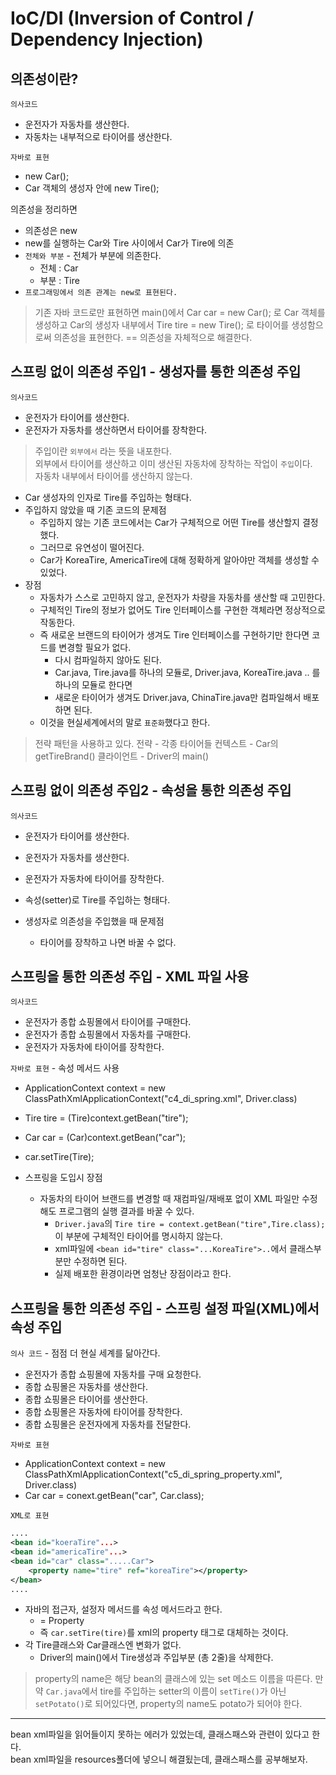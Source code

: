 # IoC/DI (Inversion of Control / Dependency Injection)

## 의존성이란?
`의사코드`
- 운전자가 자동차를 생산한다.
- 자동차는 내부적으로 타이어를 생산한다.

`자바로 표현`
- new Car();
- Car 객체의 생성자 안에 new Tire();

의존성을 정리하면
- 의존성은 new
- new를 실행하는 Car와 Tire 사이에서 Car가 Tire에 의존
- `전체와 부분` - 전체가 부분에 의존한다.
    - 전체 : Car
    - 부분 : Tire
- `프로그래밍에서 의존 관계는 new로 표현된다.`

> 기존 자바 코드로만 표현하면
> main()에서 Car car = new Car(); 로 Car 객체를 생성하고
> Car의 생성자 내부에서 Tire tire = new Tire(); 로 타이어를 생성함으로써 의존성을 표현한다.
> == 의존성을 자체적으로 해결한다.


## 스프링 없이 의존성 주입1 - 생성자를 통한 의존성 주입
`의사코드`
- 운전자가 타이어를 생산한다.
- 운전자가 자동차를 생산하면서 타이어를 장착한다.

> 주입이란 `외부에서` 라는 뜻을 내포한다.  
> 외부에서 타이어를 생산하고 이미 생산된 자동차에 장착하는 작업이 `주입`이다.  
> 자동차 내부에서 타이어를 생산하지 않는다.
- Car 생성자의 인자로 Tire를 주입하는 형태다.
- 주입하지 않았을 때 기존 코드의 문제점
    - 주입하지 않는 기존 코드에서는 Car가 구체적으로 어떤 Tire를 생산할지 결정했다.
    - 그러므로 유연성이 떨어진다.
    - Car가 KoreaTire, AmericaTire에 대해 정확하게 알아야만 객체를 생성할 수 있었다.
- 장점
    - 자동차가 스스로 고민하지 않고, 운전자가 차량을 자동차를 생산할 때 고민한다.
    - 구체적인 Tire의 정보가 없어도 Tire 인터페이스를 구현한 객체라면 정상적으로 작동한다.
    - 즉 새로운 브랜드의 타이어가 생겨도 Tire 인터페이스를 구현하기만 한다면 코드를 변경할 필요가 없다.
        - 다시 컴파일하지 않아도 된다.
        - Car.java, Tire.java를 하나의 모듈로, Driver.java, KoreaTire.java .. 를 하나의 모듈로 한다면
        - 새로운 타이어가 생겨도 Driver.java, ChinaTire.java만 컴파일해서 배포하면 된다.
    - 이것을 현실세계에서의 말로 `표준화`했다고 한다.

> 전략 패턴을 사용하고 있다.
> 전략 - 각종 타이어들
> 컨텍스트 - Car의 getTireBrand()
> 클라이언트 - Driver의 main() 

## 스프링 없이 의존성 주입2 - 속성을 통한 의존성 주입
`의사코드`
- 운전자가 타이어를 생산한다.
- 운전자가 자동차를 생산한다.
- 운전자가 자동차에 타이어를 장착한다.

- 속성(setter)로 Tire를 주입하는 형태다.
- 생성자로 의존성을 주입했을 때 문제점
    - 타이어를 장착하고 나면 바꿀 수 없다.
    
## 스프링을 통한 의존성 주입 - XML 파일 사용
`의사코드`
- 운전자가 종합 쇼핑몰에서 타이어를 구매한다.
- 운전자가 종합 쇼핑몰에서 자동차를 구매한다.
- 운전자가 자동차에 타이어를 장착한다.

`자바로 표현` - 속성 메서드 사용
- ApplicationContext context = new ClassPathXmlApplicationContext("c4_di_spring.xml", Driver.class)
- Tire tire = (Tire)context.getBean("tire");
- Car car = (Car)context.getBean("car");
- car.setTire(Tire);

- 스프링을 도입시 장점
    - 자동차의 타이어 브랜드를 변경할 때 재컴파일/재배포 없이 XML 파일만 수정해도 프로그램의 실행 결과를 바꿀 수 있다.
        - `Driver.java`의 `Tire tire = context.getBean("tire",Tire.class);` 이 부분에 구체적인 타이어를 명시하지 않는다.
        - xml파일에 `<bean id="tire" class="...KoreaTire">..`에서 클래스부분만 수정하면 된다.
        - 실제 배포한 환경이라면 엄청난 장점이라고 한다.
        
## 스프링을 통한 의존성 주입 - 스프링 설정 파일(XML)에서 속성 주입
`의사 코드` - 점점 더 현실 세계를 닮아간다.
- 운전자가 종합 쇼핑몰에 자동차를 구매 요청한다.
- 종합 쇼핑몰은 자동차를 생산한다.
- 종합 쇼핑몰은 타이어를 생산한다.
- 종합 쇼핑몰은 자동차에 타이어를 장착한다.
- 종합 쇼핑몰은 운전자에게 자동차를 전달한다.

`자바로 표현` 
- ApplicationContext context = new ClassPathXmlApplicationContext("c5_di_spring_property.xml", Driver.class)
- Car car = conext.getBean("car", Car.class);

`XML로 표현`
```xml
....
<bean id="koeraTire"...>
<bean id="americaTire"...>
<bean id="car" class=".....Car">
    <property name="tire" ref="koreaTire"></property>
</bean>
....
```

- 자바의 접근자, 설정자 메서드를 속성 메서드라고 한다. 
    - = Property
    - 즉 `car.setTire(tire)`를 xml의 property 태그로 대체하는 것이다.
- 각 Tire클래스와 Car클래스엔 변화가 없다.
    - Driver의 main()에서 Tire생성과 주입부분 (총 2줄)을 삭제한다.
> property의 name은 해당 bean의 클래스에 있는 set 메소드 이름을 따른다.
> 만약 `Car.java`에서 tire를 주입하는 setter의 이름이 `setTire()`가 아닌 `setPotato()`로 되어있다면, property의 name도 potato가 되어야 한다.
---
bean xml파일을 읽어들이지 못하는 에러가 있었는데, 클래스패스와 관련이 있다고 한다.  
bean xml파일을 resources폴더에 넣으니 해결됬는데, 클래스패스를 공부해보자.
